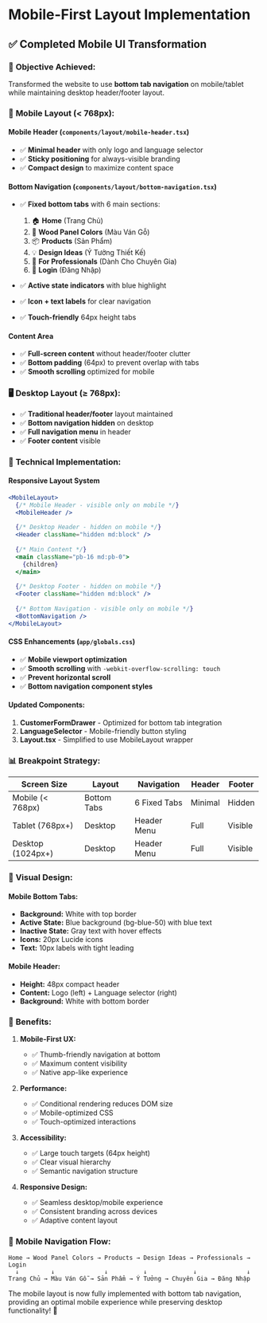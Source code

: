 # Mobile-First Layout Implementation

## ✅ Completed Mobile UI Transformation

### 🎯 **Objective Achieved:**
Transformed the website to use **bottom tab navigation** on mobile/tablet while maintaining desktop header/footer layout.

### 📱 **Mobile Layout (< 768px):**

#### **Mobile Header** (`components/layout/mobile-header.tsx`)
- ✅ **Minimal header** with only logo and language selector
- ✅ **Sticky positioning** for always-visible branding
- ✅ **Compact design** to maximize content space

#### **Bottom Navigation** (`components/layout/bottom-navigation.tsx`)
- ✅ **Fixed bottom tabs** with 6 main sections:
  1. 🏠 **Home** (Trang Chủ)
  2. 🎨 **Wood Panel Colors** (Màu Ván Gỗ)
  3. 📦 **Products** (Sản Phẩm)
  4. 💡 **Design Ideas** (Ý Tưởng Thiết Kế)
  5. 👥 **For Professionals** (Dành Cho Chuyên Gia)
  6. 👤 **Login** (Đăng Nhập)

- ✅ **Active state indicators** with blue highlight
- ✅ **Icon + text labels** for clear navigation
- ✅ **Touch-friendly** 64px height tabs

#### **Content Area**
- ✅ **Full-screen content** without header/footer clutter
- ✅ **Bottom padding** (64px) to prevent overlap with tabs
- ✅ **Smooth scrolling** optimized for mobile

### 🖥️ **Desktop Layout (≥ 768px):**
- ✅ **Traditional header/footer** layout maintained
- ✅ **Bottom navigation hidden** on desktop
- ✅ **Full navigation menu** in header
- ✅ **Footer content** visible

### 🔧 **Technical Implementation:**

#### **Responsive Layout System**
```jsx
<MobileLayout>
  {/* Mobile Header - visible only on mobile */}
  <MobileHeader />
  
  {/* Desktop Header - hidden on mobile */}
  <Header className="hidden md:block" />
  
  {/* Main Content */}
  <main className="pb-16 md:pb-0">
    {children}
  </main>
  
  {/* Desktop Footer - hidden on mobile */}
  <Footer className="hidden md:block" />
  
  {/* Bottom Navigation - visible only on mobile */}
  <BottomNavigation />
</MobileLayout>
```

#### **CSS Enhancements** (`app/globals.css`)
- ✅ **Mobile viewport optimization**
- ✅ **Smooth scrolling** with `-webkit-overflow-scrolling: touch`
- ✅ **Prevent horizontal scroll**
- ✅ **Bottom navigation component styles**

#### **Updated Components:**

1. **CustomerFormDrawer** - Optimized for bottom tab integration
2. **LanguageSelector** - Mobile-friendly button styling
3. **Layout.tsx** - Simplified to use MobileLayout wrapper

### 📊 **Breakpoint Strategy:**

| Screen Size | Layout | Navigation | Header | Footer |
|-------------|--------|------------|--------|--------|
| Mobile (< 768px) | Bottom Tabs | 6 Fixed Tabs | Minimal | Hidden |
| Tablet (768px+) | Desktop | Header Menu | Full | Visible |
| Desktop (1024px+) | Desktop | Header Menu | Full | Visible |

### 🎨 **Visual Design:**

#### **Mobile Bottom Tabs:**
- **Background:** White with top border
- **Active State:** Blue background (bg-blue-50) with blue text
- **Inactive State:** Gray text with hover effects
- **Icons:** 20px Lucide icons
- **Text:** 10px labels with tight leading

#### **Mobile Header:**
- **Height:** 48px compact header
- **Content:** Logo (left) + Language selector (right)
- **Background:** White with bottom border

### 🚀 **Benefits:**

1. **Mobile-First UX:** 
   - ✅ Thumb-friendly navigation at bottom
   - ✅ Maximum content visibility
   - ✅ Native app-like experience

2. **Performance:**
   - ✅ Conditional rendering reduces DOM size
   - ✅ Mobile-optimized CSS
   - ✅ Touch-optimized interactions

3. **Accessibility:**
   - ✅ Large touch targets (64px height)
   - ✅ Clear visual hierarchy
   - ✅ Semantic navigation structure

4. **Responsive Design:**
   - ✅ Seamless desktop/mobile experience
   - ✅ Consistent branding across devices
   - ✅ Adaptive content layout

### 📱 **Mobile Navigation Flow:**
```
Home → Wood Panel Colors → Products → Design Ideas → Professionals → Login
  ↓         ↓              ↓          ↓             ↓              ↓
Trang Chủ → Màu Ván Gỗ → Sản Phẩm → Ý Tưởng → Chuyên Gia → Đăng Nhập
```

The mobile layout is now fully implemented with bottom tab navigation, providing an optimal mobile experience while preserving desktop functionality! 🎉
